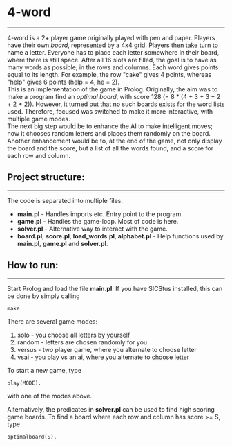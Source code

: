 # 4-word
---
4-word is a 2+ player game originally played with pen and paper. Players have their own _board_, represented by a 4x4 grid. Players then take turn to name a letter. Everyone has to place each letter somewhere in their board, where there is still space. After all 16 slots are filled, the goal is to have as many words as possible, in the rows and columns. Each word gives points equal to its length. For example, the row "cake" gives 4 points, whereas "help" gives 6 points (help = 4, he = 2).  
This is an implementation of the game in Prolog. Originally, the aim was to make a program find an _optimal board_, with score 128 (= 8 * (4 + 3 + 3 + 2 + 2 + 2)). However, it turned out that no such boards exists for the word lists used. Therefore, focused was switched to make it more interactive, with multiple game modes.  
The next big step would be to enhance the AI to make intelligent moves; now it chooses random letters and places them randomly on the board.  
Another enhancement would be to, at the end of the game, not only display the board and the score, but a list of all the words found, and a score for each row and column.

## Project structure:
---
The code is separated into multiple files.
* **main.pl** - Handles imports etc. Entry point to the program.
* **game.pl** - Handles the game-loop. Most of code is here.
* **solver.pl** - Alternative way to interact with the game.
* **board.pl**, **score.pl**, **load_words.pl**, **alphabet.pl** - Help functions used by **main.pl**, **game.pl** and **solver.pl**.
## How to run:
---
Start Prolog and load the file **main.pl**. If you have SICStus installed, this can be done by simply calling

    make

There are several game modes:
1. solo - you choose all letters by yourself
2. random - letters are chosen randomly for you
3. versus - two player game, where you alternate to choose letter
4. vsai - you play vs an ai, where you alternate to choose letter

To start a new game, type 

    play(MODE).

with one of the modes above.

Alternatively, the predicates in **solver.pl** can be used to find high scoring game boards. To find a board where each row and column has score >= S, type
	
	optimalboard(S).
